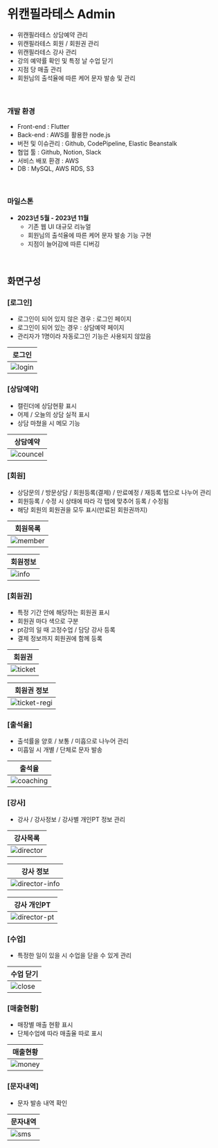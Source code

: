 # 위캔필라테스 Admin

- 위캔필라테스 상담예약 관리
- 위캔필라테스 회원 / 회원권 관리
- 위캔필라테스 강사 관리
- 강의 예약률 확인 및 특정 날 수업 닫기
- 지점 당 매출 관리
- 회원님의 출석율에 따른 케어 문자 발송 및 관리

<br>

### 개발 환경

- Front-end : Flutter
- Back-end : AWS를 활용한 node.js
- 버전 및 이슈관리 : Github, CodePipeline, Elastic Beanstalk
- 협업 툴 : Github, Notion, Slack
- 서비스 배포 환경 : AWS
- DB : MySQL, AWS RDS, S3

<br>


### 마일스톤
- **2023년 5월 - 2023년 11월**
    - 기존 웹 UI 대규모 리뉴얼
    - 회원님의 출석율에 따른 케어 문자 발송 기능 구현
    - 지점이 늘어감에 따른 디버깅

<br>

## 화면구성

### [로그인]
- 로그인이 되어 있지 않은 경우 : 로그인 페이지
- 로그인이 되어 있는 경우 : 상담예약 페이지
- 관리자가 1명이라 자동로그인 기능은 사용되지 않았음

| 로그인 |
|----------|
|![login](https://github.com/user-attachments/assets/e4246a21-86bd-4647-9a19-9ee32e2261c1)|


### [상담예약]
- 캘린더에 상담현황 표시
- 어제 / 오늘의 상담 실적 표시
- 상담 마쳤을 시 메모 기능

| 상담예약 |
|----------|
|![councel](https://github.com/user-attachments/assets/07f0bdca-b50c-4719-b7e0-ece11a984e92)|


### [회원]
- 상담문의 / 방문상담 / 회원등록(결제) / 만료예정 / 재등록 탭으로 나누어 관리
- 회원등록 / 수정 시 상태에 따라 각 탭에 맞추어 등록 / 수정됨
- 해당 회원의 회원권을 모두 표시(만료된 회원권까지)

| 회원목록 |
|----------|
|![member](https://github.com/user-attachments/assets/bd2c583c-593d-4567-92a0-661dcf0f1ec8)|

| 회원정보 |
|----------|
|![info](https://github.com/user-attachments/assets/1f993436-3c6a-4b65-bb03-5a391c4435cd)|


### [회원권]
- 특정 기간 안에 해당하는 회원권 표시
- 회원권 마다 색으로 구분
- pt강의 일 때 고정수업 / 담당 강사 등록
- 결제 정보까지 회원권에 함께 등록

| 회원권 |
|----------|
|![ticket](https://github.com/user-attachments/assets/4cde7a29-dd9f-4de8-aff8-506d81b5e677)|

| 회원권 정보 |
|----------|
|![ticket-regi](https://github.com/user-attachments/assets/682dfc99-6701-4190-9552-386486f366d9)|


### [출석율]
- 출석률을 양호 / 보통 / 미흡으로 나누어 관리
- 미흡일 시 개별 / 단체로 문자 발송

| 출석율 |
|----------|
|![coaching](https://github.com/user-attachments/assets/02c913c3-da56-4910-9858-cc86b57fb3c6)|


### [강사]
- 강사 / 강사정보 / 강사별 개인PT 정보 관리

| 강사목록 |
|----------|
|![director](https://github.com/user-attachments/assets/2ff84fb2-1b61-4729-a453-0791469d0cdd)|

| 강사 정보 |
|----------|
|![director-info](https://github.com/user-attachments/assets/70746779-4bfa-4d9e-8517-71422ce56186)|

| 강사 개인PT |
|----------|
|![director-pt](https://github.com/user-attachments/assets/25ce8de2-f977-44d4-acf3-10677dde198f)|


### [수업]
- 특정한 일이 있을 시 수업을 닫을 수 있게 관리

| 수업 닫기 |
|----------|
|![close](https://github.com/user-attachments/assets/3b19158f-d123-41bd-9d75-7fea0dca9dc0)|


### [매출현황]
- 매장별 매출 현황 표시
- 단체수업에 따라 매출율 따로 표시

| 매출현황 |
|----------|
|![money](https://github.com/user-attachments/assets/e916c15e-2858-46b1-addf-7ca17b5a5c94)|


### [문자내역]
- 문자 발송 내역 확인

| 문자내역 |
|----------|
|![sms](https://github.com/user-attachments/assets/b0d56ada-317f-4b6c-8b4e-1bf064d47069)|

